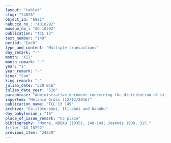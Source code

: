 ```yaml
---
layout: "tablet"
slug: "24826"
object_id: "6921"
nabucco_no_: "AO10292"
museum_no_: "AO 10292"
publication: "TCL 13"
text_number: "149"
period: "Each"
type_and_content: "Multiple transactions"
day_remark: "-"
month: "XII"
month_remark: "-"
year: "1"
year_remark: "-"
king: "Cam"
king_remark: "-"
julian_date: "528 BCE"
julian_date_year: "528"
paraphrase: "Administrative document concerning the distribution of silver: In sum 17 &frac12; shekels of silver from the property (<em>nikkassu</em>) of &Scaron;ama&scaron; are distributed for the half (<em>ahu</em>) Ayyār (II) to individual goldsmiths (<em>kuttimmu</em>). This is half of the capital sum (<em>qaqqadu</em>) of the goldsmiths.<br /> &nbsp;"
imported: "Melanie Gross (12/12/2016)"
publication_name: "TCL 13 149"
archive: "Ea-ilūtu-bāni, Ilī-bāni and Nanāhu"
day_babylonian_: "16"
place_of_issue_remark: "no place"
bibliography: "Moore, NBBAD (1935), 148-149; Joannès 1989, 315."
title: "AO 10292"
previous_item: "24829"
---
```

